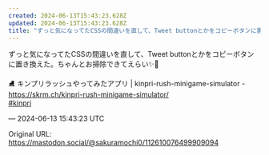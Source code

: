 ```yaml
---
created: 2024-06-13T15:43:23.628Z
updated: 2024-06-13T15:43:23.628Z
title: "ずっと気になってたCSSの間違いを直して、Tweet buttonとかをコピーボタンに置き換えた。ちゃんとお掃除できてえらい✨🧹 ⛸ キンプリラッシュやってみた[...]"
---
```


<p>ずっと気になってたCSSの間違いを直して、Tweet buttonとかをコピーボタンに置き換えた。ちゃんとお掃除できてえらい✨🧹 </p><p>⛸ キンプリラッシュやってみたアプリ | kinpri-rush-minigame-simulator - <a href="https://skrm.ch/kinpri-rush-minigame-simulator/" target="_blank" rel="nofollow noopener noreferrer" translate="no"><span class="invisible">https://</span><span class="ellipsis">skrm.ch/kinpri-rush-minigame-s</span><span class="invisible">imulator/</span></a><br /><a href="https://mastodon.social/tags/kinpri" class="mention hashtag" rel="tag">#<span>kinpri</span></a></p>

&mdash; 2024-06-13 15:43:23 UTC

Original URL: https://mastodon.social/@sakuramochi0/112610076499909094
